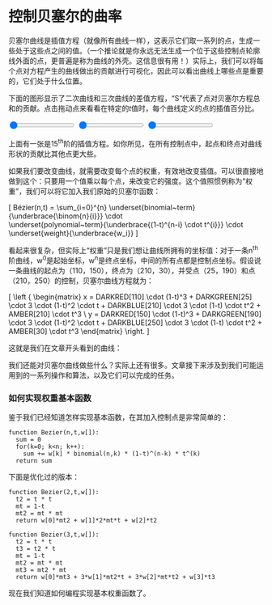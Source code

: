 # 控制贝塞尔的曲率

贝塞尔曲线是插值方程（就像所有曲线一样），这表示它们取一系列的点，生成一些处于这些点之间的值。（一个推论就是你永远无法生成一个位于这些控制点轮廓线外面的点，更普遍是称为曲线的外壳。这信息很有用！）实际上，我们可以将每个点对方程产生的曲线做出的贡献进行可视化，因此可以看出曲线上哪些点是重要的，它们处于什么位置。

下面的图形显示了二次曲线和三次曲线的差值方程，“S”代表了点对贝塞尔方程总和的贡献。点击拖动点来看看在特定的<i>t</i>值时，每个曲线定义的点的插值百分比。

<div class="figure">
<graphics-element title="二次插值" src="./lerp.js" data-degree="3">
  <input type="range" min="0" max="1" step="0.01" value="0" class="slide-control">
</graphics-element>
<graphics-element title="三次插值" src="./lerp.js" data-degree="4">
  <input type="range" min="0" max="1" step="0.01" value="0" class="slide-control">
</graphics-element>
<graphics-element title="15次插值" src="./lerp.js" data-degree="15">
  <input type="range" min="0" max="1" step="0.01" value="0" class="slide-control">
</graphics-element>
</div>

上面有一张是15<sup>th</sup>阶的插值方程。如你所见，在所有控制点中，起点和终点对曲线形状的贡献比其他点更大些。

如果我们要改变曲线，就需要改变每个点的权重，有效地改变插值。可以很直接地做到这个：只要用一个值乘以每个点，来改变它的强度。这个值照惯例称为“权重”，我们可以将它加入我们原始的贝塞尔函数：

\[
  Bézier(n,t) = \sum_{i=0}^{n}
                \underset{binomial~term}{\underbrace{\binom{n}{i}}}
                \cdot\
                \underset{polynomial~term}{\underbrace{(1-t)^{n-i} \cdot t^{i}}}
                \cdot\
                \underset{weight}{\underbrace{w_i}}
\]

看起来很复杂，但实际上“权重”只是我们想让曲线所拥有的坐标值：对于一条n<sup>th</sup>阶曲线，w<sup>0</sup>是起始坐标，w<sup>n</sup>是终点坐标，中间的所有点都是控制点坐标。假设说一条曲线的起点为（110，150），终点为（210，30），并受点（25，190）和点（210，250）的控制，贝塞尔曲线方程就为：

\[
\left \{ \begin{matrix}
  x = DARKRED[110] \cdot (1-t)^3 + DARKGREEN[25] \cdot 3 \cdot (1-t)^2 \cdot t + DARKBLUE[210] \cdot 3 \cdot (1-t) \cdot t^2 + AMBER[210] \cdot t^3 \\
  y = DARKRED[150] \cdot (1-t)^3 + DARKGREEN[190] \cdot 3 \cdot (1-t)^2 \cdot t + DARKBLUE[250] \cdot 3 \cdot (1-t) \cdot t^2 + AMBER[30] \cdot t^3
\end{matrix} \right.
\]

这就是我们在文章开头看到的曲线：

<Graphic title="我们的三次贝塞尔曲线" setup={this.drawCubic} draw={this.drawCurve}/>

我们还能对贝塞尔曲线做些什么？实际上还有很多。文章接下来涉及到我们可能运用到的一系列操作和算法，以及它们可以完成的任务。

<div class="howtocode">

### 如何实现权重基本函数

鉴于我们已经知道怎样实现基本函数，在其加入控制点是非常简单的：

```
function Bezier(n,t,w[]):
  sum = 0
  for(k=0; k<n; k++):
    sum += w[k] * binomial(n,k) * (1-t)^(n-k) * t^(k)
  return sum
```

下面是优化过的版本：

```
function Bezier(2,t,w[]):
  t2 = t * t
  mt = 1-t
  mt2 = mt * mt
  return w[0]*mt2 + w[1]*2*mt*t + w[2]*t2

function Bezier(3,t,w[]):
  t2 = t * t
  t3 = t2 * t
  mt = 1-t
  mt2 = mt * mt
  mt3 = mt2 * mt
  return w[0]*mt3 + 3*w[1]*mt2*t + 3*w[2]*mt*t2 + w[3]*t3
```

现在我们知道如何编程实现基本权重函数了。

</div>
